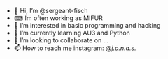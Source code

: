 - 👋 Hi, I’m @sergeant-fisch
- ⌨ Im often working as MIFUR
- 👀 I’m interested in basic programming and hacking
- 🌱 I’m currently learning AU3 and Python
- 💞️ I’m looking to collaborate on ...
- 📫 How to reach me instagram: @_j.o.n.a.s._ 

<!---
sergeant-fisch/sergeant-fisch is a ✨ special ✨ repository because its `README.md` (this file) appears on your GitHub profile.
You can click the Preview link to take a look at your changes.
--->
